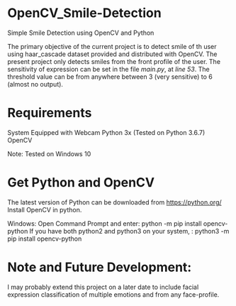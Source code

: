# OpenCV_Smile-Detection
Simple Smile Detection using OpenCV and Python

The primary objective of the current project is to detect smile of th user using haar_cascade dataset provided and distributed with OpenCV.
The present project only detects smiles from the front profile of the user. The sensitivity of expression can be set in the file *main.py*, at *line 53*. The threshold value can be from anywhere between 3 (very sensitive) to 6 (almost no output). 

# Requirements
System Equipped with Webcam
Python 3x (Tested on Python 3.6.7)
OpenCV

Note: Tested on Windows 10

# Get Python and OpenCV
The latest version of Python can be downloaded from https://python.org/ 
Install OpenCV in python.

Windows: 
Open Command Prompt and enter: python -m pip install opencv-python
If you have both python2 and python3 on your system, : python3 -m pip install opencv-python

# Note and Future Development:
I may probably extend this project on a later date to include facial expression classification of multiple emotions and from any face-profile.
